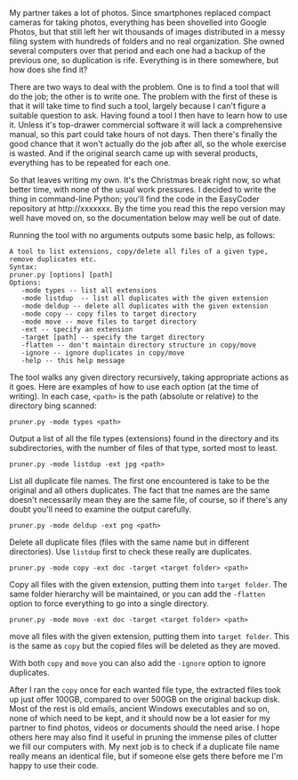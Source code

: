 My partner takes a lot of photos. Since smartphones replaced compact cameras for taking photos, everything has been shovelled into Google Photos, but that still left her wit thousands of images distributed in a messy filing system with hundreds of folders and no real organization. She owned several computers over that period and each one had a backup of the previous one, so duplication is rife. Everything is in there somewhere, but how does she find it?

There are two ways to deal with the problem. One is to find a tool that will do the job; the other is to write one. The problem with the first of these is that it will take time to find such a tool, largely because I can't figure a suitable question to ask. Having found a tool I then have to learn how to use it. Unless it's top-drawer commercial software it will lack a comprehensive manual, so this part could take hours of not days. Then there's finally the good chance that it won't actually do the job after all, so the whole exercise is wasted. And if the original search came up with several products, everything has to be repeated for each one.

So that leaves writing my own. It's the Christmas break right now, so what better time, with none of the usual work pressures. I decided to write the thing in command-line Python; you'll find the code in the EasyCoder repository at http://xxxxxxx. By the time you read this the repo version may well have moved on, so the documentation below may well be out of date.

Running the tool with no arguments outputs some basic help, as follows:
```
A tool to list extensions, copy/delete all files of a given type, remove duplicates etc.
Syntax:
pruner.py [options] [path]
Options:
   -mode types -- list all extensions
   -mode listdup  -- list all duplicates with the given extension
   -mode deldup -- delete all duplicates with the given extension
   -mode copy -- copy files to target directory
   -mode move -- move files to target directory
   -ext -- specify an extension
   -target [path] -- specify the target directory
   -flatten -- don't maintain directory structure in copy/move
   -ignore -- ignore duplicates in copy/move
   -help -- this help message
```
The tool walks any given directory recursively, taking appropriate actions as it goes. Here are examples of how to use each option (at the time of writing). In each case, `<path>` is the path (absolute or relative) to the directory bing scanned:
```
pruner.py -mode types <path>
```
Output a list of all the file types (extensions) found in the directory and its subdirectories, with the number of files of that type, sorted most to least.
```
pruner.py -mode listdup -ext jpg <path>
```
List all duplicate file names. The first one encountered is take to be the original and all others duplicates. The fact that tne names are the same doesn't necessarily mean they are the same file, of course, so if there's any doubt you'll need to examine the output carefully.
```
pruner.py -mode deldup -ext png <path>
```
Delete all duplicate files (files with the same name but in different directories). Use `listdup` first to check these really are duplicates.
```
pruner.py -mode copy -ext doc -target <target folder> <path>
```
Copy all files with the given extension, putting them into `target folder`. The same folder hierarchy will be maintained, or you can add the `-flatten` option to force everything to go into a single directory.
```
pruner.py -mode move -ext doc -target <target folder> <path>
```
move all files with the given extension, putting them into `target folder`. This is the same as `copy` but the copied files will be deleted as they are moved.

With both `copy` and `move` you can also add the `-ignore` option to ignore duplicates.

After I ran the `copy` once for each wanted file type, the extracted files took up just offer 100GB, compared to over 500GB on the original backup disk. Most of the rest is old emails, ancient Windows executables and so on, none of which need to be kept, and it should now be a lot easier for my partner to find photos, videos or documents should the need arise. I hope others here may also find it useful in pruning the immense piles of clutter we fill our computers with. My next job is to check if a duplicate file name really means an identical file, but if someone else gets there before me I'm happy to use their code.

